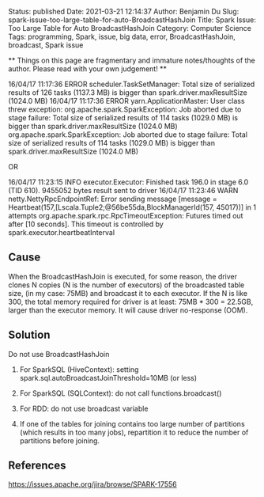 Status: published
Date: 2021-03-21 12:14:37
Author: Benjamin Du
Slug: spark-issue-too-large-table-for-auto-BroadcastHashJoin
Title: Spark Issue: Too Large Table for Auto BroadcastHashJoin
Category: Computer Science
Tags: programming, Spark, issue, big data, error, BroadcastHashJoin, broadcast, Spark issue

**
Things on this page are fragmentary and immature notes/thoughts of the author.
Please read with your own judgement!
**

16/04/17 11:17:36 ERROR scheduler.TaskSetManager: Total size of serialized results of 126 tasks (1137.3 MB) is bigger than spark.driver.maxResultSize (1024.0 MB)
16/04/17 11:17:36 ERROR yarn.ApplicationMaster: User class threw exception: org.apache.spark.SparkException: 
Job aborted due to stage failure: Total size of serialized results of 114 tasks (1029.0 MB) is bigger than spark.driver.maxResultSize (1024.0 MB)
org.apache.spark.SparkException: Job aborted due to stage failure: Total size of serialized results of 114 tasks (1029.0 MB) is bigger than spark.driver.maxResultSize (1024.0 MB)

OR

16/04/17 11:23:15 INFO executor.Executor: Finished task 196.0 in stage 6.0 (TID 610). 9455052 bytes result sent to driver
16/04/17 11:23:46 WARN netty.NettyRpcEndpointRef: Error sending message [message = Heartbeat(157,[Lscala.Tuple2;@56be55da,BlockManagerId(157, 45017))] in 1 attempts
org.apache.spark.rpc.RpcTimeoutException: Futures timed out after [10 seconds]. This timeout is controlled by spark.executor.heartbeatInterval

 

## Cause

When the BroadcastHashJoin is executed, 
for some reason,
the driver clones N copies (N is the number of executors) of the broadcasted table size, 
(in my case: 75MB) 
and broadcast it to each executor. 
If the N is like 300, 
the total memory required for driver is at least: 75MB * 300 = 22.5GB, 
larger than the executor memory.
It will cause driver no-response (OOM).

## Solution

Do not use BroadcastHashJoin

1. For SparkSQL (HiveContext): setting spark.sql.autoBroadcastJoinThreshold=10MB (or less)

2. For SparkSQL (SQLContext): do not call functions.broadcast()

3. For RDD: do not use broadcast variable

4. If one of the tables for joining contains too large number of partitions
    (which results in too many jobs),
    repartition it to reduce the number of partitions before joining.

## References 

https://issues.apache.org/jira/browse/SPARK-17556